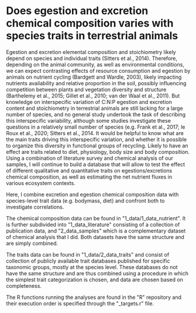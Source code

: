# Does egestion and excretion chemical composition varies with species traits in terrestrial animals

Egestion and excretion elemental composition and stoichiometry likely depend on species and individual
traits (Sitters et al., 2014). Therefore, depending on the animal community, as well as environmental conditions,
we can expect contrasting effects of resource consumption and egestion by animals on nutrient cycling
(Bardgett and Wardle, 2003), likely impacting nutrients availability and relative proportion in the soil, possibly
influencing competition between plants and vegetation diversity and structure (Barthelemy et al., 2015;
Gillet et al., 2010; van der Waal et al., 2011). But knowledge on interspecific variation of C:N:P egestion and
excretion content and stoichiometry in terrestrial animals are still lacking for a large number of species, and no
general study undertook the task of describing this interspecific variability, although some studies investigate
these questions in a relatively small number of species (e.g. Frank et al., 2017; le Roux et al., 2020; Sitters et al.,
2014. It would be helpful to know what are the main traits driving this interspecific variation, and whether it
is possible to organize this diversity in functional groups of recycling. Likely to have an effect are traits related
to diet, physiology, body size and body composition. Using a combination of literature survey and chemical
analysis of our samples, I will continue to build a database that will allow to test the effect of different
qualitative and quantitative traits on egestions/excretions chemical composition, as well as estimating the net
nutrient fluxes in various ecosystem contexts. 

Here, I combine excretion and egestion chemical composition data with species-level trait data (e.g. bodymass, diet) and confront both to investigate correlations.

The chemical composition data can be found in "1_data/1_data_nutrient". It is further subdivided into "1_data_literature" consisting of a collection of publication data, and "2_data_samples" which is a complementary dataset of chemical analysis that I did. Both datasets have the same structure and are simply combined.

The traits data can be found in "1_data/2_data_traits" and consist of collection of publicly available trait databases published for specific taxonomic groups, mostly at the species level. These databases do not have the same structure and are thus combined using a procedure in which the simplest trait categorization is chosen, and data are chosen based on completeness.

The R functions running the analyses are found in the "R" repository and their execution order is specified through the "_targets.r" file.




